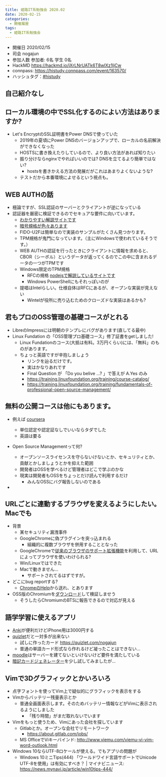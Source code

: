```yaml
---
title: 姫路IT系勉強会 2020.02
date: 2020-02-15
categories:
  - 開催履歴
tags:
  - 姫路IT系勉強会
---
```


* 開催日 2020/02/15
* 司会 nogajun
* 参加人数 参加者: 6名 学生 0名
* HackMD https://hackmd.io/jXrLNrUATk6T8wlXz1IjCw
* connpass: https://histudy.connpass.com/event/163570/
* ハッシュタグ：[#histudy](https://twitter.com/search?q=%23histudy&src=typd)

## 自己紹介なし

## ローカル環境の中でSSL化するのによい方法はありますか?

* Let's EncryptのSSL証明書をPower DNSで使っていた
    * 2019年の夏頃にPower DNSのバージョンアップで、ローカルの名前解決ができなくなった
    * HOSTSに書き換えたりしているので、より良い方法があれば知りたい
    * 振り分けならnginxでやればいいのでは? DNSを立てるより簡単ではない?
        * hostsを書きかえる方法の発展だがこれはあまりよくないような?
    * テストだから本番環境によせるという視点も。

## WEB AUTHの話

* 極論ですが、SSL認証のサーバーとクライアントが逆になっている
* 認証器を厳密に検証できるのでセキュアな要件に向いています。
    * [わかりやすい解説サイトです](https://techblog.yahoo.co.jp/advent-calendar-2018/webauthn/)
    * [暗号規格が色々あります](https://www.w3.org/TR/webauthn/#biblio-tpmv2-part2)
    * FIDO-U2Fは簡単なので実装のサンプルがたくさん見つかります。
    * TPM規格が鬼門になっています。（主にWindowsで使われているそうです。）
    * WEB AUTHの認証を行ったときにクライアントに情報を求めると、CBOR（シーボル）というデータが返ってくるのでこの中に含まれるデータの一つがTPMです
    * Windows限定のTPM規格
        * RFCの規格
        [nodejsで解説しているサイトです](https://medium.com/@herrjemand/verifying-fido-tpm2-0-attestation-fc7243847498)
        * Windows PowerShellにもそれっぽいのが
    * 提唱はIntelらしい。仕様自体はRFCにあるが、オープンな実装が見えない
        * Wintelが役所に売り込むためのクローズドな実装はあるかも?

## 君もプロのOSS管理の基礎コースがとれる

* LibreのImpressには明朝のテンプレにバグがあります(直してる最中)
* Linux Fundation の「OSS管理プロ基礎コース」修了証書をgetしました!
    * Linux Fundationのコース(大抵は有料。3万円くらい)には、「無料」のものがあります。
    * ちょっと英語ですが辛抱しましょう
        * リンクを辿るだけです。
        * 実はかなりあれです
        * Final Question が 「Do you belive ...? 」で答えが A.Yes のみ
        * https://training.linuxfoundation.org/training/course-catalog/
        * https://training.linuxfoundation.org/training/fundamentals-of-professional-open-source-management/

## 無料の公開コースは他にもあります。
* 例えば  [coursera](https://www.coursera.org/)
    * 単位認定や認定証なしでいいならタダでした
    * 英語は要る

* Open Source Managementって何?
    * オープンソースライセンスを守らないけないとか、セキュリティとか、貢献とかしましょうとかを抑えた範囲
    * 開発者はOSSを学べるけど管理者はどこで学ぶのかな
    * 現実は開発者もOSSをちょっとだけ読んで利用するだけ
        * みんなOSSにバグ報告しないのである

*

## URLごとに連動するブラウザを変えるようにしたい。Macでも
* 背景
    * 某セキュリティ漏洩事件
    * GoogleChromeに偽プラグインを突っ込まれる
        * 組織的に複数ブラウザを併用することとなった
    * GoogleChromeで[従来のブラウザのサポート拡張機能](https://support.google.com/chrome/a/answer/3019558?hl=ja)を利用して、URLによってブラウザを使いわけられる? 
    * Win/Linuxではできた
    * Macで動きません...
        * サポートされてるはずですが。
* どこにbug reportする?
    * [ChromeのHelp](https://support.google.com/chrome/answer/95315?co=GENIE.Platform%3DDesktop&hl=en)から送れ、とあります
* OSS版のChromiumを[ダウンロード](https://commondatastorage.googleapis.com/chromium-browser-snapshots/index.html)して検証しませう
    * そうしたらChromiumのBTSに報告できるので対応が見える

## 語学学習に使えるアプリ
* [Anki](https://apps.ankiweb.net/)が便利だけどiPhone用は3000円する
* [quizlet](https://quizlet.com/ja)だと一対多が出来ない
    * 試しに作ったカード https://quizlet.com/nogajun
    * 普通の単語カード形式なら作れるけど凝ったことはできない…
* [moodle](https://moodle.org/)はサーバーを建てないといけないけど要件を満たしている
* [暗記カードジェネレーター](https://cardgenerator.net/)を少し試してみましたが...

## Vimで3Dグラフィックとかいろいろ

* 点字フォントを使ってVim上で疑似的にグラフィックを表示をする
* Vimからバッテリー残量表示とか
    * 普通全画面表示します。そのためバッテリー情報などがVimに表示されるようにしました
        * 「残り時間」がまだ取れないでいます
* Vimをもっと使うため、Vimにあった会社を探しています
    * Gitlabとか。オープンな会社でリモートワーク
        * https://about.gitlab.com/jobs/
    * MS OfficeでViキーバインド: http://www.viemu.com/viemu-vi-vim-word-outlook.html
* Windows 10ならUTF-8ロケールが使える。でもアプリの問題が
    * Windows 10ミニTips(444) 「ワールドワイド言語サポートでUnicode UTF-8を使用」は有効にすべき？ | マイナビニュース: https://news.mynavi.jp/article/win10tips-444/

